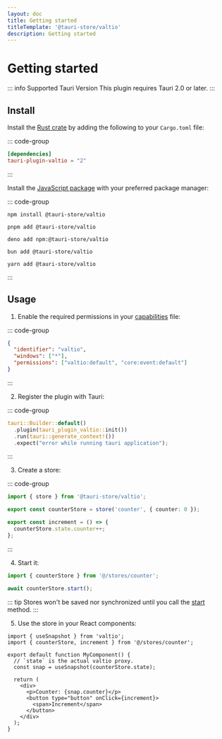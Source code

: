 ```yaml
---
layout: doc
title: Getting started
titleTemplate: '@tauri-store/valtio'
description: Getting started
---
```


# Getting started

::: info Supported Tauri Version
This plugin requires Tauri 2.0 or later.
:::

## Install

Install the [Rust crate](https://crates.io/crates/tauri-plugin-valtio) by adding the following to your `Cargo.toml` file:

::: code-group

```toml [src-tauri/Cargo.toml]
[dependencies]
tauri-plugin-valtio = "2"
```

:::

Install the [JavaScript package](https://www.npmjs.com/package/@tauri-store/valtio) with your preferred package manager:

::: code-group

```shell [npm]
npm install @tauri-store/valtio
```

```shell [pnpm]
pnpm add @tauri-store/valtio
```

```shell [deno]
deno add npm:@tauri-store/valtio
```

```shell [bun]
bun add @tauri-store/valtio
```

```shell [yarn]
yarn add @tauri-store/valtio
```

:::

## Usage

1. Enable the required permissions in your [capabilities](https://tauri.app/security/capabilities/) file:

::: code-group

```json [src-tauri/capabilities/valtio.json]
{
  "identifier": "valtio",
  "windows": ["*"],
  "permissions": ["valtio:default", "core:event:default"]
}
```

:::

2. Register the plugin with Tauri:

::: code-group

```rust [src-tauri/src/lib.rs]
tauri::Builder::default()
  .plugin(tauri_plugin_valtio::init())
  .run(tauri::generate_context!())
  .expect("error while running tauri application");
```

:::

3. Create a store:

::: code-group

```typescript [src/stores/counter.ts]
import { store } from '@tauri-store/valtio';

export const counterStore = store('counter', { counter: 0 });

export const increment = () => {
  counterStore.state.counter++;
};
```

:::

4. Start it:

```typescript
import { counterStore } from '@/stores/counter';

await counterStore.start();
```

::: tip
Stores won't be saved nor synchronized until you call the [start](https://tb.dev.br/tauri-store/js-docs/plugin-valtio/classes/Store.html#start) method.
:::

5. Use the store in your React components:

```tsx
import { useSnapshot } from 'valtio';
import { counterStore, increment } from '@/stores/counter';

export default function MyComponent() {
  // `state` is the actual valtio proxy.
  const snap = useSnapshot(counterStore.state);

  return (
    <div>
      <p>Counter: {snap.counter}</p>
      <button type="button" onClick={increment}>
        <span>Increment</span>
      </button>
    </div>
  );
}
```
